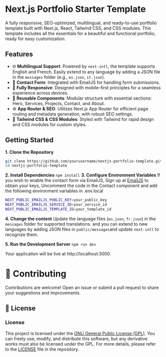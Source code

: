 # Next.js Portfolio Starter Template

A fully responsive, SEO-optimized, multilingual, and ready-to-use portfolio template built with Next.js, React, Tailwind CSS, and CSS modules. This template includes all the essentials for a beautiful and functional portfolio, ready for easy customization.

## Features

- 🌐 **Multilingual Support**: Powered by `next-intl`, the template supports English and French. Easily extend to any language by adding a JSON file in the `messages` folder (e.g., `es.json`, `it.json`).
- 💌 **Contact Form**: Integrated with EmailJS for handling form submissions. 
- 📱 **Fully Responsive**: Designed with mobile-first principles for a seamless experience across devices.
- 🧩 **Reusable Components**: Modular structure with essential sections: Hero, Services, Projects, Contact, and About.
- ⚙️ **App Router & SEO**: Utilizes Next.js App Router for efficient page routing and metadata generation, with robust SEO settings.
- 🎨 **Tailwind CSS & CSS Modules**: Styled with Tailwind for rapid design and CSS modules for custom styles.

## Getting Started

**1. Clone the Repository** 
 ```bash
git clone https://github.com/yourusername/nextjs-portfolio-template.git
cd nextjs-portfolio-template
```
**2. Install Dependencies**
`npm install`
**3. Configure Environment Variables**
If you wish to enable the contact form via EmailJS, Sign up at [EmailJS](https://www.emailjs.com/) to obtain your keys, Uncomment the code in the Contact component and add the following environment variables in .env.local
 ```bash
NEXT_PUBLIC_EMAILJS_PUBLIC_KEY=your_public_key
NEXT_PUBLIC_EMAILJS_SERVICE_ID=your_service_id
NEXT_PUBLIC_EMAILJS_TEMPLATE_ID=your_template_id
```

**4. Change the content**
Update the language files (`en.json`, `fr.json`) in the `messages` folder for supported translations. and you can extend to new languages by adding JSON files in `public/messages`and update `next-intl` to recognize them.

**5. Run the Development Server**
`npm run dev`

Your application will be live at http://localhost:3000.
# 🤝 Contributing

Contributions are welcome! Open an issue or submit a pull request to share your suggestions and improvements.
## 📜 License 
### License

This project is licensed under the [GNU General Public License (GPL)](https://www.gnu.org/licenses/gpl-3.0.html). You can freely use, modify, and distribute this software, but any derivative works must also be licensed under the GPL. For more details, please refer to the [LICENSE](LICENSE) file in the repository.
